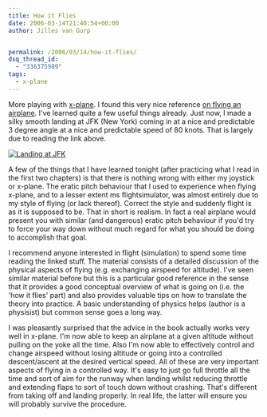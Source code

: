 ```yaml
---
title: How it Flies
date: 2006-03-14T21:40:54+00:00
author: Jilles van Gurp


permalink: /2006/03/14/how-it-flies/
dsq_thread_id:
  - "336375989"
tags:
  - x-plane
---
```

More playing with [x-plane](http://www.x-plane.com). I found this very nice reference [on flying an airplane](http://www.av8n.com/how/htm/). I've learned quite a few useful things already. Just now, I made a silky smooth landing at JFK (New York) coming in at a nice and predictable 3 degree angle at a nice and predictable speed of 80 knots. That is largely due to reading the link above.

[![Landing at JFK](https://www.jillesvangurp.com/wp-content/uploads/2006/03/smooth%20landing.jpg)
](https://www.jillesvangurp.com/wp-content/uploads/2006/03/smooth%20landing.jpg)

A few of the things that I have learned tonight (after practicing what I read in the first two chapters) is that there is nothing wrong with either my joystick or x-plane. The eratic pitch behaviour that I used to experience when flying x-plane, and to a lesser extent ms flightsimulator, was almost entirely due to my style of flying (or lack thereof). Correct the style and suddenly flight is as it is supposed to be. That in short is realism. In fact a real airplane would present you with similar (and dangerous) eratic pitch behaviour if you'd try to force your way down without much regard for what you should be doing to accomplish that goal.

I recommend anyone interested in flight (simulation) to spend some time reading the linked stuff. The material consists of a detailed discussion of the physical aspects of flying (e.g. exchanging airspeed for altitude). I've seen similar material before but this is a particular good reference in the sense that it provides a good conceptual overview of what is going on (i.e. the 'how it flies' part) and also provides valuable tips on how to translate the theory into practice. A basic understanding of physics helps (author is a physisist) but common sense goes a long way.

I was pleasantly surprised that the advice in the book actually works very well in x-plane. I'm now able to keep an airplane at a given altitude without pulling on the yoke all the time. Also I'm now able to effectively control and change airspeed without losing altitude or going into a controlled descent/ascent at the desired vertical speed. All of these are very important aspects of flying in a controlled way. It's easy to just go full throttle all the time and sort of aim for the runway when landing whilst reducing throttle and extending flaps to sort of touch down without crashing. That's different from taking off and landing properly. In real life, the latter will ensure you will probably survive the procedure.